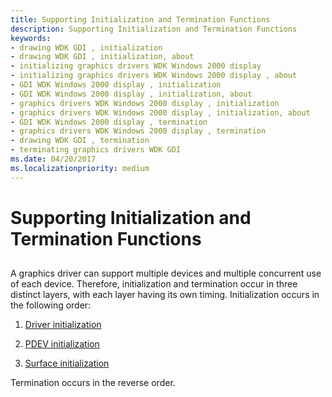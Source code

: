 ```yaml
---
title: Supporting Initialization and Termination Functions
description: Supporting Initialization and Termination Functions
keywords:
- drawing WDK GDI , initialization
- drawing WDK GDI , initialization, about
- initializing graphics drivers WDK Windows 2000 display
- initializing graphics drivers WDK Windows 2000 display , about
- GDI WDK Windows 2000 display , initialization
- GDI WDK Windows 2000 display , initialization, about
- graphics drivers WDK Windows 2000 display , initialization
- graphics drivers WDK Windows 2000 display , initialization, about
- GDI WDK Windows 2000 display , termination
- graphics drivers WDK Windows 2000 display , termination
- drawing WDK GDI , termination
- terminating graphics drivers WDK GDI
ms.date: 04/20/2017
ms.localizationpriority: medium
---
```


# Supporting Initialization and Termination Functions


## <span id="ddk_supporting_initialization_and_termination_functions_gg"></span><span id="DDK_SUPPORTING_INITIALIZATION_AND_TERMINATION_FUNCTIONS_GG"></span>


A graphics driver can support multiple devices and multiple concurrent use of each device. Therefore, initialization and termination occur in three distinct layers, with each layer having its own timing. Initialization occurs in the following order:

1.  [Driver initialization](driver-initialization-and-cleanup.md)

2.  [PDEV initialization](pdev-initialization-and-cleanup.md)

3.  [Surface initialization](enabling-and-disabling-the-surface.md)

Termination occurs in the reverse order.

 

 





